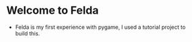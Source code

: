 # Welcome to Felda

- Felda is my first experience with pygame, I used a tutorial project to build this.
